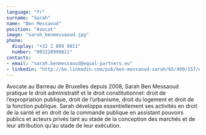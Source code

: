 ```yaml
---
language: "fr"
surname: "Sarah"
name: "Ben Messaoud"
position: "Avocat"
image: "sarah_benmessaoud.jpg"
phone:
  display: "+32 2 899 9811"
  number: "003228999811"
contacts:
- email: "sarah.benmessaoud@equal-partners.eu"
- linkedin: "http://be.linkedin.com/pub/ben-messaoud-sarah/65/499/157/en"
---
```

Avocate au Barreau de Bruxelles depuis 2008, Sarah Ben Messaoud pratique le droit administratif et le droit constitutionnel: droit de l’expropriation publique, droit de l’urbanisme, droit du logement et droit de la fonction publique. Sarah développe essentiellement ses activités en droit de la santé et en droit de la commande publique en assistant pouvoirs publics et acteurs privés tant au stade de la conception des marchés et de leur attribution qu’au stade de leur exécution.